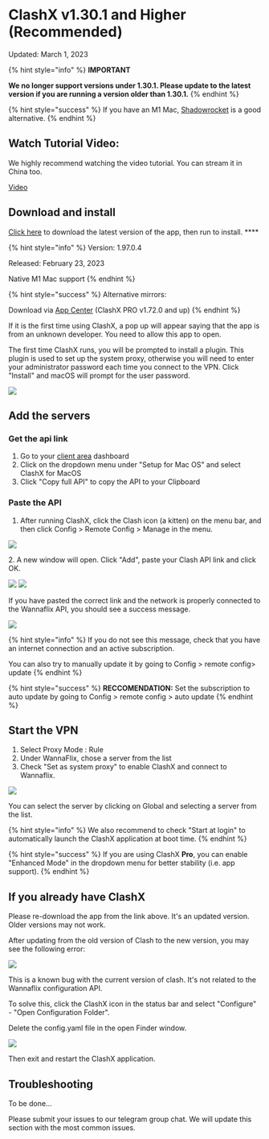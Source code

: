 # ClashX v1.30.1 and Higher (Recommended)

Updated: March 1, 2023

{% hint style="info" %}
**IMPORTANT**

**We no longer support versions under 1.30.1. Please update to the latest version if you are running a version older than 1.30.1.**
{% endhint %}

{% hint style="success" %}
If you have an M1 Mac, [Shadowrocket](shadowrocket-m1-macs-only.md) is a good alternative.
{% endhint %}

## Watch Tutorial Video:

We highly recommend watching the video tutorial. You can stream it in China too.

[Video](https://watch.cloudflarestream.com/5ceac0d642744c812af04af1942cc332)

## Download and install

[Click here](https://install.appcenter.ms/users/clashx/apps/clashx-pro/distribution\_groups/public) to download the latest version of the app, then run to install. ****&#x20;

{% hint style="info" %}
Version: 1.97.0.4

Released: February 23, 2023

Native M1 Mac support
{% endhint %}

{% hint style="success" %}
Alternative mirrors:

Download via [App Center](https://install.appcenter.ms/users/clashx/apps/clashx-pro/distribution\_groups/public) (ClashX PRO v1.72.0 and up)
{% endhint %}

If it is the first time using ClashX, a pop up will appear saying that the app is from an unknown developer. You need to allow this app to open.

The first time ClashX runs, you will be prompted to install a plugin. This plugin is used to set up the system proxy, otherwise you will need to enter your administrator password each time you connect to the VPN. Click "Install" and macOS will prompt for the user password.

![](<../../.gitbook/assets/Screen Shot 2022-08-05 at 6.32.51 PM.png>)

## Add the servers

### Get the api link

1. Go to your [client area](https://wannaflix.com/clientarea.php) dashboard
2. Click on the dropdown menu under "Setup for Mac OS" and select ClashX for MacOS
3. Click "Copy full API" to copy the API to your Clipboard

### Paste the API

1. After running ClashX, click the Clash icon (a kitten) on the menu bar, and then click Config > Remote Config > Manage in the menu.

![](<../../.gitbook/assets/Screen Shot 2022-08-05 at 8.04.24 PM.png>)

2\. A new window will open. Click "Add", paste your Clash API link and click OK.

![](<../../.gitbook/assets/Screen Shot 2022-08-05 at 8.00.15 PM.png>) ![](<../../.gitbook/assets/Screen Shot 2022-08-05 at 8.02.22 PM.png>)

If you have pasted the correct link and the network is properly connected to the Wannaflix API, you should see a success message.

![](../../.gitbook/assets/5d5c4570d5f092b49ab5137e92550bdc.png)

{% hint style="info" %}
If you do not see this message, check that you have an internet connection and an active subscription.&#x20;

You can also try to manually update it by going to Config > remote config> update
{% endhint %}

{% hint style="success" %}
**RECCOMENDATION:** Set the subscription to auto update by going to Config > remote config > auto update
{% endhint %}

## Start the VPN

1. Select Proxy Mode : Rule
2. Under WannaFlix, chose a server from the list
3. Check "Set as system proxy" to enable ClashX and connect to Wannaflix.&#x20;

![](<../../.gitbook/assets/Screenshot 2023-02-28 at 6.21.38 PM.png>)

You can select the server by clicking on Global and selecting a server from the list.&#x20;

{% hint style="info" %}
We also recommend to check "Start at login" to automatically launch the ClashX application at boot time.
{% endhint %}

{% hint style="success" %}
If you are using ClashX **Pro**, you can enable "Enhanced Mode" in the dropdown menu for better stability (i.e. app support).
{% endhint %}

## If you already have ClashX

Please re-download the app from the link above. It's an updated version. Older versions may not work.

After updating from the old version of Clash to the new version, you may see the following error:

![](../../.gitbook/assets/378125d64dc2b271c9b1cafc42fdd634.png)

This is a known bug with the current version of clash. It's not related to the Wannaflix configuration API.&#x20;

To solve this, click the ClashX icon in the status bar and select "Configure" - "Open Configuration Folder".

Delete the config.yaml file in the open Finder window.

![](../../.gitbook/assets/f2156562aac93e23b2730837ecbbc05c.png)

Then exit and restart the ClashX application.

## Troubleshooting

To be done...

Please submit your issues to our telegram group chat. We will update this section with the most common issues.

